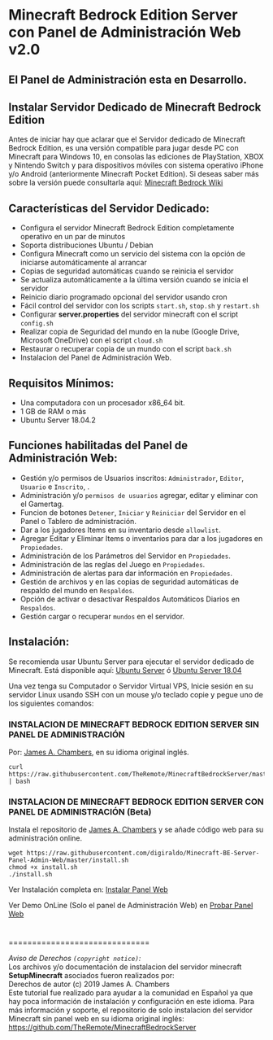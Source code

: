 # Minecraft Bedrock Edition Server con Panel de Administración Web v2.0

## El Panel de Administración esta en Desarrollo.

## Instalar Servidor Dedicado de Minecraft Bedrock Edition

Antes de iniciar hay que aclarar que el Servidor dedicado de Minecraft Bedrock Edition, es una versión compatible para jugar desde PC con Minecraft para Windows 10, en consolas las ediciones de PlayStation, XBOX y Nintendo Switch y para dispositivos móviles con sistema operativo iPhone y/o Android (anteriormente Minecraft Pocket Edition). Si deseas saber más sobre la versión puede consultarla aquí:  [Minecraft Bedrock Wiki](https://translate.google.com/translate?sl=auto&tl=es&u=https://minecraft.gamepedia.com/Bedrock_Edition)

## Características del Servidor Dedicado:
* Configura el servidor Minecraft Bedrock Edition completamente operativo en un par de minutos
* Soporta distribuciones Ubuntu / Debian
* Configura Minecraft como un servicio del sistema con la opción de iniciarse automáticamente al arrancar
* Copias de seguridad automáticas cuando se reinicia el servidor
* Se actualiza automáticamente a la última versión cuando se inicia el servidor
* Reinicio diario programado opcional del servidor usando cron
* Fácil control del servidor con los scripts `start.sh`, `stop.sh` y `restart.sh`
* Configurar **server.properties** del servidor minecraft con el script `config.sh`
* Realizar copia de Seguridad del mundo en la nube (Google Drive, Microsoft OneDrive) con el script `cloud.sh`
* Restaurar o recuperar copia de un mundo con el script `back.sh`
* Instalacion del Panel de Administración Web.

## Requisitos Mínimos:
* Una computadora con un procesador x86_64 bit.
* 1 GB de RAM o más
* Ubuntu Server 18.04.2

## Funciones habilitadas del Panel de Administración Web:
* Gestión y/o permisos de Usuarios inscritos: `Administrador`, `Editor`, `Usuario` e `Inscrito`, .
* Administración y/o `permisos de usuarios` agregar, editar y eliminar con el Gamertag.
* Funcion de botones `Detener`, `Iniciar` y `Reiniciar` del Servidor en el Panel o Tablero de administración.
* Dar a los jugadores Items en su  inventario desde `allowlist`.
* Agregar Editar y Eliminar Items o inventarios para dar a los jugadores en `Propiedades`.
* Administración de los Parámetros del Servidor en `Propiedades`.
* Administración de las reglas del Juego en `Propiedades`.
* Administración de alertas para dar información en `Propiedades`.
* Gestión de archivos y en las copias de seguridad automáticas de respaldo del mundo en `Respaldos`.
* Opción de activar o desactivar Respaldos Automáticos Diarios en `Respaldos`.
* Gestión cargar o recuperar `mundos` en el servidor.


## Instalación:

Se recomienda usar Ubuntu Server para ejecutar el servidor dedicado de Minecraft. Está disponible aquí:
[Ubuntu Server](https://ubuntu.com/download/server)   ó  [Ubuntu Server 18.04](http://cdimage.ubuntu.com/releases/18.04/release/)

Una vez tenga su Computador o Servidor Virtual VPS, Inicie sesión en su servidor Linux usando SSH con un mouse y/o teclado copie y pegue uno de los siguientes comandos:

### INSTALACION DE MINECRAFT BEDROCK EDITION SERVER SIN PANEL DE ADMINISTRACIÓN
Por: [James A. Chambers](https://jamesachambers.com/minecraft-bedrock-edition-ubuntu-dedicated-server-guide/), en su idioma original inglés.
```
curl https://raw.githubusercontent.com/TheRemote/MinecraftBedrockServer/master/SetupMinecraft.sh | bash
```

### INSTALACION DE MINECRAFT BEDROCK EDITION SERVER CON PANEL DE ADMINISTRACIÓN (Beta)
Instala el repositorio de [James A. Chambers](https://github.com/TheRemote/MinecraftBedrockServer) y se añade código web para su administración online.

```
wget https://raw.githubusercontent.com/digiraldo/Minecraft-BE-Server-Panel-Admin-Web/master/install.sh
chmod +x install.sh
./install.sh
```

Ver Instalación completa en: [Instalar Panel Web](https://gorobeta.blogspot.com/2021/04/instalar-minecraft-bedrock-edition-panel-admin.html)

Ver Demo OnLine (Solo el panel de Administración Web) en [Probar Panel Web](https://dipanel.herokuapp.com)
#
#
#
#
#
#
#
#
==============================

*Aviso de Derechos `(copyright notice)`:*  
Los archivos y/o documentación de instalacion del servidor minecraft **SetupMinecraft** asociados fueron realizados por:  
Derechos de autor (c) 2019 James A. Chambers  
Este tutorial fue realizado para ayudar a la comunidad en Español ya que hay poca información de instalación y configuración en este idioma. Para más información y soporte, el repositorio de solo instalacion del servidor Minecraft sin panel web en su idioma original inglés: https://github.com/TheRemote/MinecraftBedrockServer
